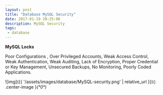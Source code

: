 ```yaml
---
layout: post
title: "Database MySQL Security"
date: 2017-01-19 20:25:06
description: MySQL Security
tags: 
 - database
---
```


**MySQL Locks**

Poor Configurations , Over Privileged Accounts, Weak Access Control, Weak Authentication, Weak Auditing, Lack of Encryption, Proper Credential or Key Management, Unsecured Backups, No Monitoring, Poorly Coded Applications. 

![img]({{ '/assets/images/database/MySQL-security.png' | relative_url }}){: .center-image }*(°0°)*
